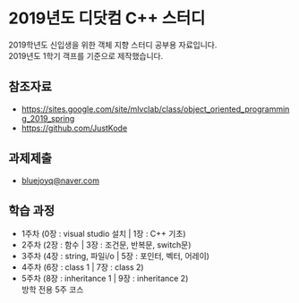 # 2019년도 디닷컴 C++ 스터디
2019학년도 신입생을 위한 객체 지향 스터디 공부용 자료입니다.<br>
2019년도 1학기 객프를 기준으로 제작했습니다. <br>
## 참조자료
- https://sites.google.com/site/mlvclab/class/object_oriented_programming_2019_spring
- https://github.com/JustKode

## 과제제출
- bluejoyq@naver.com

## 학습 과정
- 1주차 (0장 : visual studio 설치 | 1장 : C++ 기초)
- 2주차 (2장 : 함수 | 3장 : 조건문, 반복문, switch문)
- 3주차 (4장 : string, 파일i/o | 5장 : 포인터, 벡터, 어레이)
- 4주차 (6장 : class 1 | 7장 : class 2)
- 5주차 (8장 : inheritance 1 | 9장 : inheritance 2)
<br> 방학 전용 5주 코스
